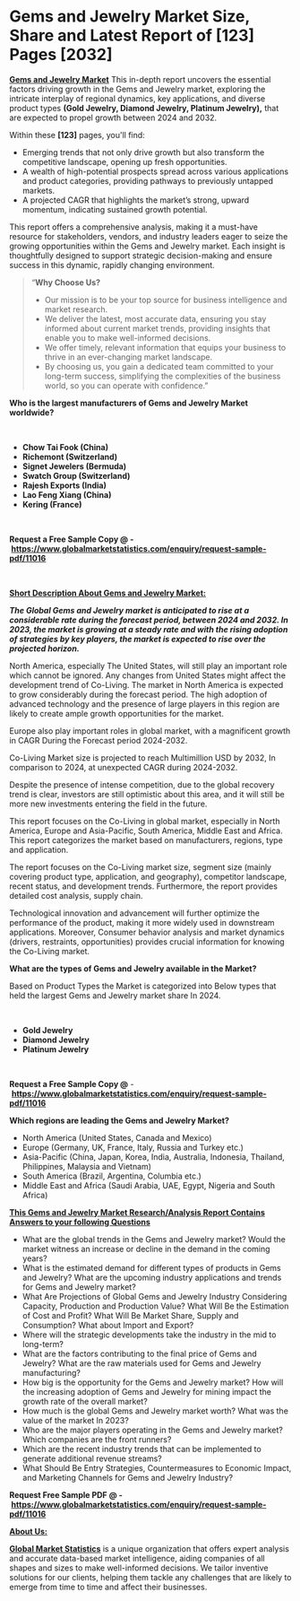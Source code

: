 <h1>Gems and Jewelry Market Size, Share and Latest Report of [123] Pages [2032]</h1>
<p><a href="https://www.globalmarketstatistics.com/market-reports/gems-and-jewelry-market-11016"><strong>Gems and Jewelry Market</strong></a> This in-depth report uncovers the essential factors driving growth in the Gems and Jewelry market, exploring the intricate interplay of regional dynamics, key applications, and diverse product types <strong>(Gold Jewelry, Diamond Jewelry, Platinum Jewelry),</strong> that are expected to propel growth between 2024 and 2032.</p>
<p>Within these <strong>[123]</strong> pages, you'll find:</p>
<ul>
<li>Emerging trends that not only drive growth but also transform the competitive landscape, opening up fresh opportunities.</li>
<li>A wealth of high-potential prospects spread across various applications and product categories, providing pathways to previously untapped markets.</li>
<li>A projected CAGR that highlights the market&rsquo;s strong, upward momentum, indicating sustained growth potential.</li>
</ul>
<p>This report offers a comprehensive analysis, making it a must-have resource for stakeholders, vendors, and industry leaders eager to seize the growing opportunities within the Gems and Jewelry market. Each insight is thoughtfully designed to support strategic decision-making and ensure success in this dynamic, rapidly changing environment.</p>
<blockquote class="">
<p>&ldquo;<strong>Why Choose Us? </strong></p>
<ul>
<li>Our mission is to be your top source for business intelligence and market research.</li>
<li>We deliver the latest, most accurate data, ensuring you stay informed about current market trends, providing insights that enable you to make well-informed decisions.</li>
<li>We offer timely, relevant information that equips your business to thrive in an ever-changing market landscape.</li>
<li>By choosing us, you gain a dedicated team committed to your long-term success, simplifying the complexities of the business world, so you can operate with confidence.&rdquo;</li>
</ul>
</blockquote>
<p><strong>Who is the largest manufacturers of Gems and Jewelry Market worldwide?</strong></p>
<p>&nbsp;</p>
<ul>
<li><strong>Chow Tai Fook (China)</strong></li>
<li><strong>Richemont (Switzerland)</strong></li>
<li><strong>Signet Jewelers (Bermuda)</strong></li>
<li><strong>Swatch Group (Switzerland)</strong></li>
<li><strong>Rajesh Exports (India)</strong></li>
<li><strong>Lao Feng Xiang (China)</strong></li>
<li><strong>Kering (France)</strong></li>
</ul>
<p>&nbsp;</p>
<p><strong>Request a Free Sample Copy @ -&nbsp;</strong><a href="https://www.globalmarketstatistics.com/enquiry/request-sample-pdf/11016"><strong>https://www.globalmarketstatistics.com/enquiry/request-sample-pdf/11016</strong></a></p>
<p>&nbsp;</p>
<p><strong><u>Short Description About Gems and Jewelry Market:</u></strong></p>
<p><strong><em>The Global Gems and Jewelry market is anticipated to rise at a considerable rate during the forecast period, between 2024 and 2032. In 2023, the market is growing at a steady rate and with the rising adoption of strategies by key players, the market is expected to rise over the projected horizon.</em></strong></p>
<p>North America, especially The United States, will still play an important role which cannot be ignored. Any changes from United States might affect the development trend of Co-Living. The market in North America is expected to grow considerably during the forecast period. The high adoption of advanced technology and the presence of large players in this region are likely to create ample growth opportunities for the market.</p>
<p>Europe also play important roles in global market, with a magnificent growth in CAGR During the Forecast period 2024-2032.</p>
<p>Co-Living Market size is projected to reach Multimillion USD by 2032, In comparison to 2024, at unexpected CAGR during 2024-2032.</p>
<p>Despite the presence of intense competition, due to the global recovery trend is clear, investors are still optimistic about this area, and it will still be more new investments entering the field in the future.</p>
<p>This report focuses on the Co-Living in global market, especially in North America, Europe and Asia-Pacific, South America, Middle East and Africa. This report categorizes the market based on manufacturers, regions, type and application.</p>
<p>The report focuses on the Co-Living market size, segment size (mainly covering product type, application, and geography), competitor landscape, recent status, and development trends. Furthermore, the report provides detailed cost analysis, supply chain.</p>
<p>Technological innovation and advancement will further optimize the performance of the product, making it more widely used in downstream applications. Moreover, Consumer behavior analysis and market dynamics (drivers, restraints, opportunities) provides crucial information for knowing the Co-Living market.</p>
<p><strong>What are the types of Gems and Jewelry available in the Market?</strong></p>
<p>Based on Product Types the Market is categorized into Below types that held the largest Gems and Jewelry market share In 2024.</p>
<p>&nbsp;</p>
<ul>
<li><strong>Gold Jewelry</strong></li>
<li><strong>Diamond Jewelry</strong></li>
<li><strong>Platinum Jewelry</strong></li>
</ul>
<p>&nbsp;</p>
<p><strong>Request a Free Sample Copy @</strong>&nbsp;-&nbsp;<a href="https://www.globalmarketstatistics.com/enquiry/request-sample-pdf/11016"><strong>https://www.globalmarketstatistics.com/enquiry/request-sample-pdf/11016</strong></a></p>
<p><strong>Which regions are leading the Gems and Jewelry Market?</strong></p>
<ul>
<li>North America (United States, Canada and Mexico)</li>
<li>Europe (Germany, UK, France, Italy, Russia and Turkey etc.)</li>
<li>Asia-Pacific (China, Japan, Korea, India, Australia, Indonesia, Thailand, Philippines, Malaysia and Vietnam)</li>
<li>South America (Brazil, Argentina, Columbia etc.)</li>
<li>Middle East and Africa (Saudi Arabia, UAE, Egypt, Nigeria and South Africa)</li>
</ul>
<p><strong><u>This Gems and Jewelry Market Research/Analysis Report Contains Answers to your following Questions</u></strong></p>
<ul>
<li>What are the global trends in the Gems and Jewelry market? Would the market witness an increase or decline in the demand in the coming years?</li>
<li>What is the estimated demand for different types of products in Gems and Jewelry? What are the upcoming industry applications and trends for Gems and Jewelry market?</li>
<li>What Are Projections of Global Gems and Jewelry Industry Considering Capacity, Production and Production Value? What Will Be the Estimation of Cost and Profit? What Will Be Market Share, Supply and Consumption? What about Import and Export?</li>
<li>Where will the strategic developments take the industry in the mid to long-term?</li>
<li>What are the factors contributing to the final price of Gems and Jewelry? What are the raw materials used for Gems and Jewelry manufacturing?</li>
<li>How big is the opportunity for the Gems and Jewelry market? How will the increasing adoption of Gems and Jewelry for mining impact the growth rate of the overall market?</li>
<li>How much is the global Gems and Jewelry market worth? What was the value of the market In 2023?</li>
<li>Who are the major players operating in the Gems and Jewelry market? Which companies are the front runners?</li>
<li>Which are the recent industry trends that can be implemented to generate additional revenue streams?</li>
<li>What Should Be Entry Strategies, Countermeasures to Economic Impact, and Marketing Channels for Gems and Jewelry Industry?</li>
</ul>
<p><strong>Request Free Sample PDF @ -&nbsp;</strong><a href="https://www.globalmarketstatistics.com/enquiry/request-sample-pdf/11016"><strong>https://www.globalmarketstatistics.com/enquiry/request-sample-pdf/11016</strong></a></p>
<p><strong><u>About Us:</u></strong></p>
<p><a href="https://www.globalmarketstatistics.com/"><strong>Global Market Statistics</strong></a>&nbsp;is a unique organization that offers expert analysis and accurate data-based market intelligence, aiding companies of all shapes and sizes to make well-informed decisions. We tailor inventive solutions for our clients, helping them tackle any challenges that are likely to emerge from time to time and affect their businesses.</p>